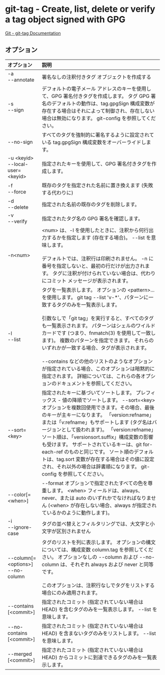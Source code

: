 # git-tag - Create, list, delete or verify a tag object signed with GPG

[Git - git-tag Documentation](https://git-scm.com/docs/git-tag)


## オプション

|オプション|説明|
|:--|:--|
|-a<br>--annotate|署名なしの注釈付きタグ オブジェクトを作成する|
|-s<br>--sign|デフォルトの電子メール アドレスのキーを使用して、GPG 署名付きタグを作成します。 タグ GPG 署名のデフォルトの動作は、tag.gpgSign 構成変数が存在する場合はそれによって制御され、存在しない場合は無効になります。 git-config を参照してください。|
|--no-sign|すべてのタグを強制的に署名するように設定されている tag.gpgSign 構成変数をオーバーライドします。|
|-u \<keyid><br>--local-user=\<keyid>|指定されたキーを使用して、GPG 署名付きタグを作成します。|
|-f<br>--force|既存のタグを指定された名前に置き換えます (失敗する代わりに)|
|-d<br>--delete|指定された名前の既存のタグを削除します。|
|-v<br>--verify|指定されたタグ名の GPG 署名を確認します。|
|-n\<num>|\<num> は、-l を使用したときに、注釈から何行出力するかを指定します (存在する場合)。 --list を意味します。<br><br>デフォルトでは、注釈行は印刷されません。 -n に番号を指定しないと、最初の行だけが出力されます。 タグに注釈が付けられていない場合は、代わりにコミット メッセージが表示されます。|
|-l<br>--list|タグを一覧表示します。 オプションの \<pattern>... を使用します。 git tag --list 'v-*'、パターンに一致するタグのみを一覧表示します。<br><br>引数なしで「git tag」を実行すると、すべてのタグも一覧表示されます。 パターンはシェルのワイルドカードです (つまり、fnmatch(3) を使用して一致します)。 複数のパターンを指定できます。 それらのいずれかが一致する場合、タグが表示されます。<br><br>--contains などの他のリストのようなオプションが指定されている場合、このオプションは暗黙的に指定されます。 詳細については、これらの各オプションのドキュメントを参照してください。|
|--sort=\<key>|指定されたキーに基づいてソートします。 プレフィックス - 値の降順でソートします。 --sort=\<key> オプションを複数回使用できます。その場合、最後のキーが主キーになります。 「version:refname」または「v:refname」もサポートします (タグ名はバージョンとして扱われます)。 「version:refname」ソート順は、「versionsort.suffix」構成変数の影響も受けます。 サポートされているキーは、git for-each-ref のものと同じです。 ソート順のデフォルトは、tag.sort 変数が存在する場合はその値に設定され、それ以外の場合は辞書順になります。 git-config を参照してください。|
|--color[=\<when>]|--format オプションで指定されたすべての色を尊重します。 \<when> フィールドは、always、never、または auto のいずれかでなければなりません (\<when> が存在しない場合、always が指定されているかのように動作します)。|
|-i<br>--ignore-case|タグの並べ替えとフィルタリングでは、大文字と小文字が区別されません|
|--column[=\<options>]<br>--no-column|タグのリストを列に表示します。 オプションの構文については、構成変数 column.tag を参照してください。 オプションなしの --column および --no-column は、それぞれ always および never と同等です。<br><br>このオプションは、注釈行なしでタグをリストする場合にのみ適用されます。|
|--contains [\<commit>]|指定されたコミット (指定されていない場合は HEAD) を含むタグのみを一覧表示します。 --list を意味します。|
|--no-contains [\<commit>]|指定されたコミット (指定されていない場合は HEAD) を含まないタグのみをリストします。 --list を意味します。|
|--merged [\<commit>]|指定されたコミット (指定されていない場合は HEAD) からコミットに到達できるタグのみを一覧表示します。|
